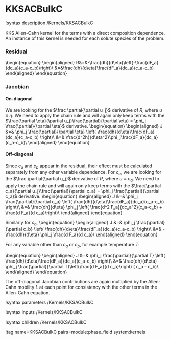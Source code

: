 # KKSACBulkC

!syntax description /Kernels/KKSACBulkC

KKS Allen-Cahn kernel for the terms with a direct composition dependence.
An instance of this kernel is needed for each solute species of the problem.

### Residual

\begin{equation}
\begin{aligned}
R&=&-\frac{dh}{d\eta}\left(-\frac{dF_a}{dc_a}(c_a-c_b)\right)\\
&=&\frac{dh}{d\eta}\frac{dF_a}{dc_a}(c_a-c_b)
\end{aligned}
\end{equation}

### Jacobian

#### On-diagonal

We are looking for the $\frac \partial{\partial u_j}$ derivative of $R$, where
$u\equiv\eta$. We need to apply the chain rule and will again only keep terms
with the $\frac{\partial \eta}{\partial u_j}\frac{\partial}{\partial \eta} = \phi_j \frac{\partial}{\partial \eta}$
derivative.
\begin{equation}
\begin{aligned}
J &=& \phi_j \frac{\partial}{\partial \eta} \left( \frac{dh}{d\eta}\frac{dF_a}{dc_a}(c_a-c_b) \right)\\
&=& \frac{d^2h}{d\eta^2}\phi_j\frac{dF_a}{dc_a}(c_a-c_b)\\
\end{aligned}
\end{equation}

#### Off-diagonal

Since $c_a$ and $c_b$ appear in the residual, their effect must be calculated
separately from any other variable dependence. For $c_a$, we are looking for the
$\frac \partial{\partial u_j}$ derivative of $R$, where $u\equiv c_a$. We need to
apply the chain rule and will again only keep terms with the
$\frac{\partial c_a}{\partial u_j}\frac{\partial}{\partial c_a} = \phi_j \frac{\partial}{\partial c_a}$
derivative.
\begin{equation}
\begin{aligned}
J &=& \phi_j \frac{\partial}{\partial c_a} \left( \frac{dh}{d\eta}\frac{dF_a}{dc_a}(c_a-c_b) \right)\\
&=& \frac{dh}{d\eta} \phi_j \left( \frac{d^2 F_a}{dc_a^2}(c_a-c_b) + \frac{d F_a}{d c_a}\right)\\
\end{aligned}
\end{equation}

Similarly for $c_b$,
\begin{equation}
\begin{aligned}
J &=& \phi_j \frac{\partial}{\partial c_b} \left( \frac{dh}{d\eta}\frac{dF_a}{dc_a}(c_a-c_b) \right)\\
&=& -\frac{dh}{d\eta} \phi_j  \frac{d F_a}{d c_a}\\
\end{aligned}
\end{equation}

For any variable other than $c_a$ or $c_b$, for example temperature $T$:

\begin{equation}
\begin{aligned}
J &=& \phi_j \frac{\partial}{\partial T} \left( \frac{dh}{d\eta}\frac{dF_a}{dc_a}(c_a-c_b) \right)\\
&=& \frac{dh}{d\eta} \phi_j  \frac{\partial}{\partial T}\left(\frac{d F_a}{d c_a}\right) ( c_a - c_b)\\
\end{aligned}
\end{equation}

The off-diagonal Jacobian contributions are again multiplied by the Allen-Cahn
mobility $L$ at each point for consistency with the other terms in the Allen-Cahn
equation.

!syntax parameters /Kernels/KKSACBulkC

!syntax inputs /Kernels/KKSACBulkC

!syntax children /Kernels/KKSACBulkC

!tag name=KKSACBulkC pairs=module:phase_field system:kernels
